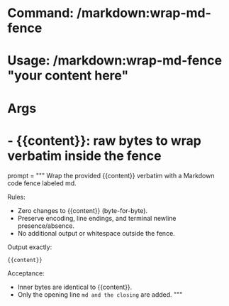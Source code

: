 # Command: /markdown:wrap-md-fence

# Usage: /markdown:wrap-md-fence "your content here"

# Args

# - {{content}}: raw bytes to wrap verbatim inside the fence

prompt = """
Wrap the provided {{content}} verbatim with a Markdown code fence labeled md.

Rules:

* Zero changes to {{content}} (byte-for-byte).
* Preserve encoding, line endings, and terminal newline presence/absence.
* No additional output or whitespace outside the fence.

Output exactly:

```md
{{content}}
```

Acceptance:

* Inner bytes are identical to {{content}}.
* Only the opening line `md and the closing` are added.
  """
